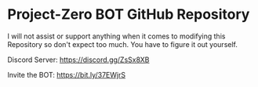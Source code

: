 # Project-Zero BOT GitHub Repository

I will not assist or support anything when it comes to modifying this Repository so don't expect too much. You have to figure it out yourself.

Discord Server: https://discord.gg/ZsSx8XB

Invite the BOT: https://bit.ly/37EWjrS

